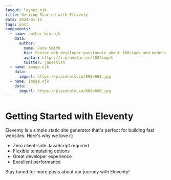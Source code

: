```yaml
---
layout: layout.njk
title: Getting Started with Eleventy
date: 2024-01-15
tags: post
components:
  - name: author-bio.njk
    data:
      author:
        name: Jane Smith
        bio: Senior web developer passionate about JAMstack and modern web development.
        avatar: https://i.pravatar.cc/300?img=1
        twitter: janesmith
  - name: image.njk
    data:
      imgurl: https://placehold.co/800x600.jpg
  - name: image.njk
    data:
      imgurl: https://placehold.co/800x600.jpg
---
```

# Getting Started with Eleventy

Eleventy is a simple static site generator that's perfect for building fast websites. Here's why we love it:

- Zero client-side JavaScript required
- Flexible templating options
- Great developer experience
- Excellent performance

Stay tuned for more posts about our journey with Eleventy!